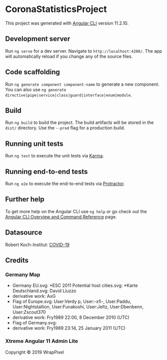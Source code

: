 # CoronaStatisticsProject

This project was generated with [Angular CLI](https://github.com/angular/angular-cli) version 11.2.10.

## Development server

Run `ng serve` for a dev server. Navigate to `http://localhost:4200/`. The app will automatically reload if you change any of the source files.

## Code scaffolding

Run `ng generate component component-name` to generate a new component. You can also use `ng generate directive|pipe|service|class|guard|interface|enum|module`.

## Build

Run `ng build` to build the project. The build artifacts will be stored in the `dist/` directory. Use the `--prod` flag for a production build.

## Running unit tests

Run `ng test` to execute the unit tests via [Karma](https://karma-runner.github.io).

## Running end-to-end tests

Run `ng e2e` to execute the end-to-end tests via [Protractor](http://www.protractortest.org/).

## Further help

To get more help on the Angular CLI use `ng help` or go check out the [Angular CLI Overview and Command Reference](https://angular.io/cli) page.

## Datasource

Robert Koch-Institut: [COVID-19](https://npgeo-corona-npgeo-de.hub.arcgis.com/)

## Credits

### Germany Map

- Germany EU.svg: *ESC 2011 Potential host cities.svg: *Karte Deutschland.svg: David Liuzzo
- derivative work: AxG
- Flag of Europe.svg: User:Verdy p, User:-xfi-, User:Paddu, User:Nightstallion, User:Funakoshi, User:Jeltz, User:Dbenbenn, User:Zscout370
- derivative work: Fry1989 22:00, 8 December 2010 (UTC)
- Flag of Germany.svg:
- derivative work: Fry1989 23:14, 25 January 2011 (UTC)

### Xtreme Angular 11 Admin Lite

Copyright © 2019 WrapPixel
